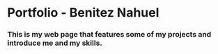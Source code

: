 <h1>Portfolio - Benitez Nahuel</h1>
<h3>This is my web page that features some of my projects and introduce me and my skills.</h3>
